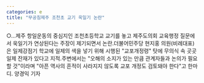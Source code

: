 ```yaml
---
categories: e
title: "무공침제주 조천초 교기 욱일기 논란"
---
```

○…제주 항일운동의 중심지인 조천초등학교 교기를 놓고 제주도의회 교육행정 질문에서 욱일기가 연상된다는 주장이 제기되면서 논란.더불어민주당 현지홍 의원(비례대표)은 일제강점기 학교에 일제의 색을 넣기 위해 시행된 "교포개정령" 탓에 무의식 속 곳곳 일제 잔재가 있다고 지적.주변에서는 "오해의 소지가 있는 만큼 관계자들과 논의가 필요할 것"이라며 "아픈 역사의 흔적이 사라지지 않도록 교포 개정도 검토돼야 한다"고 한마디. 양경익 기자